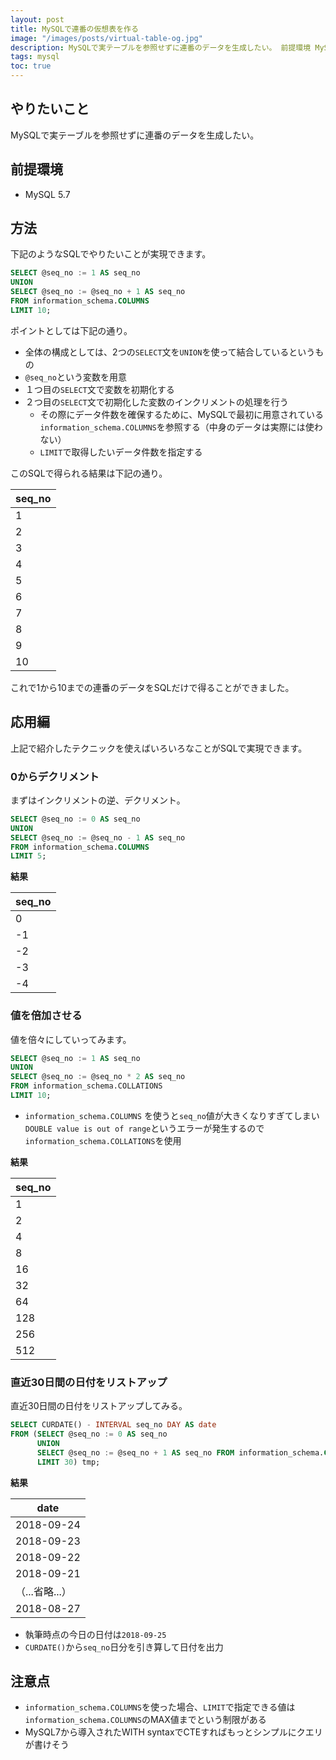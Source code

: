 ```yaml
---
layout: post
title: MySQLで連番の仮想表を作る
image: "/images/posts/virtual-table-og.jpg"
description: MySQLで実テーブルを参照せずに連番のデータを生成したい。 前提環境 MySQL 5.7 方法 下記のようなSQLでやりたいことが実現できます。 
tags: mysql
toc: true
---
```


## やりたいこと

MySQLで実テーブルを参照せずに連番のデータを生成したい。

## 前提環境

- MySQL 5.7

## 方法

下記のようなSQLでやりたいことが実現できます。

```sql
SELECT @seq_no := 1 AS seq_no
UNION
SELECT @seq_no := @seq_no + 1 AS seq_no
FROM information_schema.COLUMNS
LIMIT 10;
```

ポイントとしては下記の通り。

- 全体の構成としては、2つの`SELECT`文を`UNION`を使って結合しているというもの
- `@seq_no`という変数を用意
- １つ目の`SELECT`文で変数を初期化する
- ２つ目の`SELECT`文で初期化した変数のインクリメントの処理を行う
    - その際にデータ件数を確保するために、MySQLで最初に用意されている`information_schema.COLUMNS`を参照する（中身のデータは実際には使わない）
    - `LIMIT`で取得したいデータ件数を指定する

このSQLで得られる結果は下記の通り。

| seq_no |
| --- |
| 1 |
| 2 |
| 3 |
| 4 |
| 5 |
| 6 |
| 7 |
| 8 |
| 9 |
| 10 |

これで1から10までの連番のデータをSQLだけで得ることができました。

## 応用編

上記で紹介したテクニックを使えばいろいろなことがSQLで実現できます。

### 0からデクリメント

まずはインクリメントの逆、デクリメント。

```sql
SELECT @seq_no := 0 AS seq_no
UNION
SELECT @seq_no := @seq_no - 1 AS seq_no
FROM information_schema.COLUMNS
LIMIT 5;
```

**結果**

| seq_no |
| --- |
| 0 |
| -1 |
| -2 |
| -3 |
| -4 |

### 値を倍加させる

値を倍々にしていってみます。

```sql
SELECT @seq_no := 1 AS seq_no
UNION
SELECT @seq_no := @seq_no * 2 AS seq_no
FROM information_schema.COLLATIONS
LIMIT 10;
```

- `information_schema.COLUMNS` を使うと`seq_no`値が大きくなりすぎてしまい`DOUBLE value is out of range`というエラーが発生するので`information_schema.COLLATIONS`を使用


**結果**

| seq_no |
| --- |
| 1 |
| 2 |
| 4 |
| 8 |
| 16 |
| 32 |
| 64 |
| 128 |
| 256 |
| 512 |

### 直近30日間の日付をリストアップ

直近30日間の日付をリストアップしてみる。

```sql
SELECT CURDATE() - INTERVAL seq_no DAY AS date
FROM (SELECT @seq_no := 0 AS seq_no
      UNION
      SELECT @seq_no := @seq_no + 1 AS seq_no FROM information_schema.COLUMNS
      LIMIT 30) tmp;
```

**結果**

| date |
| --- |
| 2018-09-24 | 
| 2018-09-23 | 
| 2018-09-22 |
| 2018-09-21 |
| （...省略...） | 
| 2018-08-27 | 
 
- 執筆時点の今日の日付は`2018-09-25`
- `CURDATE()`から`seq_no`日分を引き算して日付を出力

## 注意点

- `information_schema.COLUMNS`を使った場合、`LIMIT`で指定できる値は`information_schema.COLUMNS`のMAX値までという制限がある
- MySQL7から導入されたWITH syntaxでCTEすればもっとシンプルにクエリが書けそう

